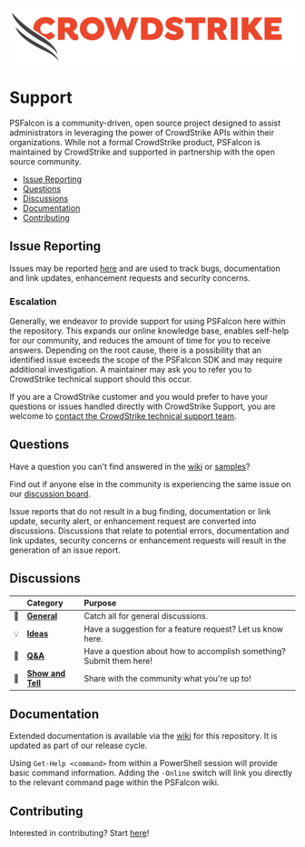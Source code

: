 ![CrowdStrike Falcon](https://raw.githubusercontent.com/CrowdStrike/falconpy/main/docs/asset/cs-logo.png)

# Support

PSFalcon is a community-driven, open source project designed to assist administrators in leveraging the power of
CrowdStrike APIs within their organizations. While not a formal CrowdStrike product, PSFalcon is maintained by
CrowdStrike and supported in partnership with the open source community.

- [Issue Reporting](#issue-reporting)
- [Questions](#questions)
- [Discussions](#discussions)
- [Documentation](#documentation)
- [Contributing](#contributing)

## Issue Reporting

Issues may be reported [here](https://github.com/CrowdStrike/psfalcon/issues/new/choose) and are used to track
bugs, documentation and link updates, enhancement requests and security concerns.

### Escalation

Generally, we endeavor to provide support for using PSFalcon here within the repository. This expands our online
knowledge base, enables self-help for our community, and reduces the amount of time for you to receive answers.
Depending on the root cause, there is a possibility that an identified issue exceeds the scope of the PSFalcon
SDK and may require additional investigation. A maintainer may ask you to refer you to CrowdStrike technical
support should this occur.

If you are a CrowdStrike customer and you would prefer to have your questions or issues handled directly with
CrowdStrike Support, you are welcome to [contact the CrowdStrike technical support team](https://supportportal.crowdstrike.com/).

## Questions

Have a question you can't find answered in the [wiki](https://github.com/CrowdStrike/psfalcon/wiki) or [samples](https://github.com/CrowdStrike/psfalcon/tree/main/samples)?

Find out if anyone else in the community is experiencing the same issue on our [discussion board](https://github.com/CrowdStrike/psfalcon/discussions).

Issue reports that do not result in a bug finding, documentation or link update, security alert, or enhancement
request are converted into discussions. Discussions that relate to potential errors, documentation and link
updates, security concerns or enhancement requests will result in the generation of an issue report.

## Discussions
| | Category | Purpose |
| :--: | :--- | :--- |
| :speech_balloon: | [**General**](https://github.com/CrowdStrike/psfalcon/discussions/categories/general) | Catch all for general discussions. |
| :bulb: | [**Ideas**](https://github.com/CrowdStrike/psfalcon/discussions/categories/ideas) | Have a suggestion for a feature request? Let us know here. |
| :pray: | [**Q&A**](https://github.com/CrowdStrike/psfalcon/discussions/categories/q-a) | Have a question about how to accomplish something? Submit them here! |
| :raised_hands: | [**Show and Tell**](https://github.com/CrowdStrike/psfalcon/discussions/categories/show-and-tell) | Share with the community what you're up to! |

## Documentation

Extended documentation is available via the [wiki](https://github.com/CrowdStrike/psfalcon/wiki) for this
repository. It is updated as part of our release cycle.

Using `Get-Help <command>` from within a PowerShell session will provide basic command information. Adding the
`-Online` switch will link you directly to the relevant command page within the PSFalcon wiki.

## Contributing
Interested in contributing? Start [here](https://github.com/CrowdStrike/psfalcon/blob/main/CONTRIBUTING.md)!

